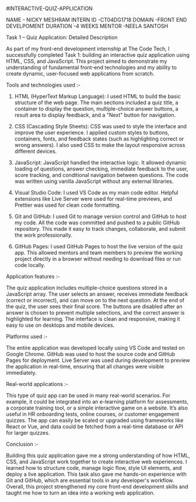 #INTERACTIVE-QUIZ-APPLICATION

NAME      - NICKY MESHRAM
INTERN ID -CT04DG1718
DOMAIN    -FRONT END DEVELPOMENT
DURATION  -4 WEEKS
MENTOR    -NEELA SANTOSH

Task 1 – Quiz Application: Detailed Description

As part of my front-end development internship at The Code Tech, I successfully completed Task 1: building an interactive quiz application using HTML, CSS, and JavaScript. This project aimed to demonstrate my understanding of fundamental front-end technologies and my ability to create dynamic, user-focused web applications from scratch.

Tools and technologies used :-

1. HTML (HyperText Markup Language):
   I used HTML to build the basic structure of the web page. The main sections included a quiz title, a container to display the question, multiple-choice answer buttons, a result area to display feedback, and a "Next" button for navigation.

2. CSS (Cascading Style Sheets):
   CSS was used to style the interface and improve the user experience. I applied custom styles to buttons, containers, fonts, and feedback states (such as highlighting correct or wrong answers). I also used CSS to make the layout responsive across different devices.

3. JavaScript:
   JavaScript handled the interactive logic. It allowed dynamic loading of questions, answer checking, immediate feedback to the user, score tracking, and conditional navigation between questions. The code was written using vanilla JavaScript without any external libraries.

4. Visual Studio Code:
   I used VS Code as my main code editor. Helpful extensions like Live Server were used for real-time previews, and Prettier was used for clean code formatting.

5. Git and GitHub:
   I used Git to manage version control and GitHub to host my code. All the code was committed and pushed to a public GitHub repository. This made it easy to track changes, collaborate, and submit the work professionally.

6. GitHub Pages:
   I used GitHub Pages to host the live version of the quiz app. This allowed mentors and team members to preview the working project directly in a browser without needing to download files or run code locally.

Application features :-

The quiz application includes multiple-choice questions stored in a JavaScript array. The user selects an answer, receives immediate feedback (correct or incorrect), and can move on to the next question. At the end of the quiz, the user sees their final score. The buttons are disabled after an answer is chosen to prevent multiple selections, and the correct answer is highlighted for learning. The interface is clean and responsive, making it easy to use on desktops and mobile devices.

Platforms used :-

The entire application was developed locally using VS Code and tested on Google Chrome. GitHub was used to host the source code and GitHub Pages for deployment. Live Server was used during development to preview the application in real-time, ensuring that all changes were visible immediately.

Real-world applications :-

This type of quiz app can be used in many real-world scenarios. For example, it could be integrated into an e-learning platform for assessments, a corporate training tool, or a simple interactive game on a website. It’s also useful in HR onboarding tests, online courses, or customer engagement quizzes. The app can easily be scaled or upgraded using frameworks like React or Vue, and data could be fetched from a real-time database or API for larger quizzes.

Conclusion :-

Building this quiz application gave me a strong understanding of how HTML, CSS, and JavaScript work together to create interactive web experiences. I learned how to structure code, manage logic flow, style UI elements, and deploy a live application. This task also gave me hands-on experience with Git and GitHub, which are essential tools in any developer's workflow. Overall, this project strengthened my core front-end development skills and taught me how to turn an idea into a working web application.

